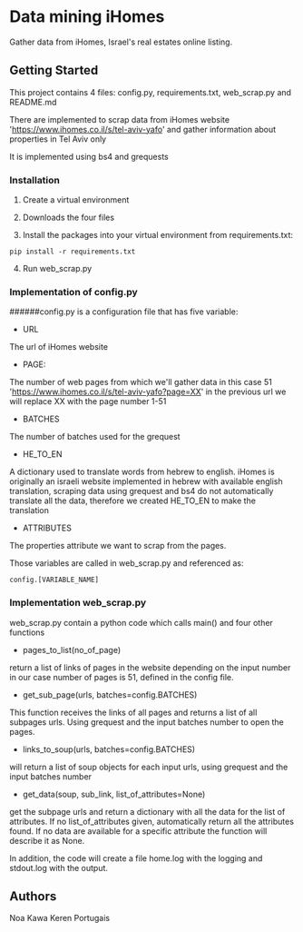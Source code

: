 # Data mining iHomes

Gather data from iHomes, Israel's real estates online listing.

## Getting Started

This project contains 4 files: config.py, requirements.txt, web_scrap.py and README.md

There are implemented to scrap data from iHomes website 'https://www.ihomes.co.il/s/tel-aviv-yafo' 
and gather information about properties in Tel Aviv only

It is implemented using bs4 and grequests 

### Installation

1. Create a virtual environment

2. Downloads the four files

3. Install the packages into your virtual environment from requirements.txt:

```
pip install -r requirements.txt
```

4. Run web_scrap.py

### Implementation of config.py

######config.py is a configuration file that has five variable:


* URL 

The url of iHomes website


* PAGE: 

The number of web pages from which we'll gather data in this case 51
'https://www.ihomes.co.il/s/tel-aviv-yafo?page=XX' in the previous url we will replace XX with the page number 1-51

* BATCHES

The number of batches used for the grequest 

* HE_TO_EN

A dictionary used to translate words from hebrew to
english. iHomes is originally an israeli website implemented in hebrew with available english translation, scraping data
using grequest and bs4 do not automatically translate all the data, therefore we created HE_TO_EN to make the translation

* ATTRIBUTES 

The properties attribute we want to scrap from the pages. 

Those variables are called in web_scrap.py and referenced as:

```
config.[VARIABLE_NAME]
```

### Implementation web_scrap.py

web_scrap.py contain a python code which calls main() and four other functions

* pages_to_list(no_of_page) 

return a list of links of pages in the website depending on the input number in our case
number of pages is 51, defined in the config file.

* get_sub_page(urls, batches=config.BATCHES)

This function receives the links of all pages and returns a list of all subpages urls.
Using grequest and the input batches number to open the pages.


* links_to_soup(urls, batches=config.BATCHES)

will return a list of soup
objects for each input urls, using grequest and the input batches number 

* get_data(soup, sub_link, list_of_attributes=None)

get the subpage urls and return a dictionary with all the data for the list of attributes. 
If no list_of_attributes given, automatically return all the attributes found.
If no data are available for a specific attribute the function will describe it as None.


In addition, the code will create a file home.log with the logging and stdout.log with the output.



## Authors

Noa Kawa Keren Portugais


